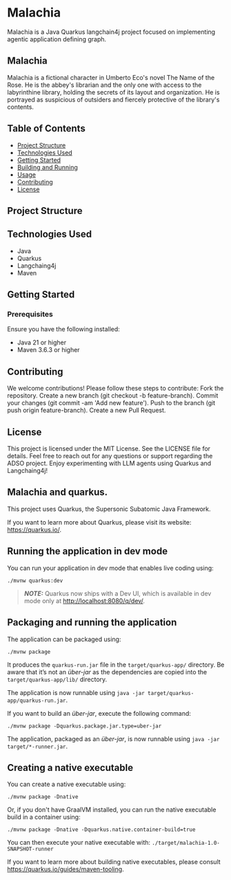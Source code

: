 # Malachia

Malachia is a Java Quarkus langchain4j project focused on implementing agentic application defining graph.


## Malachia

Malachia is a fictional character in Umberto Eco's novel The Name of the Rose. He is the abbey's librarian and the only one with access 
to the labyrinthine library, holding the secrets of its layout and organization.
He is portrayed as suspicious of outsiders and fiercely protective of the library's contents.

## Table of Contents

- [Project Structure](#project-structure)
- [Technologies Used](#technologies-used)
- [Getting Started](#getting-started)
- [Building and Running](#building-and-running)
- [Usage](#usage)
- [Contributing](#contributing)
- [License](#license)

## Project Structure



## Technologies Used

- Java
- Quarkus
- Langchaing4j
- Maven

## Getting Started

### Prerequisites

Ensure you have the following installed:

- Java 21 or higher
- Maven 3.6.3 or higher



## Contributing

We welcome contributions! Please follow these steps to contribute:
Fork the repository.
Create a new branch (git checkout -b feature-branch).
Commit your changes (git commit -am 'Add new feature').
Push to the branch (git push origin feature-branch).
Create a new Pull Request.

## License

This project is licensed under the MIT License. See the LICENSE file for details.
Feel free to reach out for any questions or support regarding the ADSO project. Enjoy experimenting with LLM agents
using Quarkus and Langchaing4j!




## Malachia and quarkus.

This project uses Quarkus, the Supersonic Subatomic Java Framework.

If you want to learn more about Quarkus, please visit its website: <https://quarkus.io/>.



## Running the application in dev mode

You can run your application in dev mode that enables live coding using:

```shell script
./mvnw quarkus:dev
```

> **_NOTE:_**  Quarkus now ships with a Dev UI, which is available in dev mode only at <http://localhost:8080/q/dev/>.

## Packaging and running the application

The application can be packaged using:

```shell script
./mvnw package
```

It produces the `quarkus-run.jar` file in the `target/quarkus-app/` directory.
Be aware that it’s not an _über-jar_ as the dependencies are copied into the `target/quarkus-app/lib/` directory.

The application is now runnable using `java -jar target/quarkus-app/quarkus-run.jar`.

If you want to build an _über-jar_, execute the following command:

```shell script
./mvnw package -Dquarkus.package.jar.type=uber-jar
```

The application, packaged as an _über-jar_, is now runnable using `java -jar target/*-runner.jar`.

## Creating a native executable

You can create a native executable using:

```shell script
./mvnw package -Dnative
```

Or, if you don't have GraalVM installed, you can run the native executable build in a container using:

```shell script
./mvnw package -Dnative -Dquarkus.native.container-build=true
```

You can then execute your native executable with: `./target/malachia-1.0-SNAPSHOT-runner`

If you want to learn more about building native executables, please consult <https://quarkus.io/guides/maven-tooling>.
